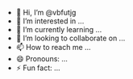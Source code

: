 - 👋 Hi, I’m @vbfutjg
- 👀 I’m interested in ...
- 🌱 I’m currently learning ...
- 💞️ I’m looking to collaborate on ...
- 📫 How to reach me ...
- 😄 Pronouns: ...
- ⚡ Fun fact: ...

<!---
vbfutjg/vbfutjg is a ✨ special ✨ repository because its `README.md` (this file) appears on your GitHub profile.
You can click the Preview link to take a look at your changes.
--->
